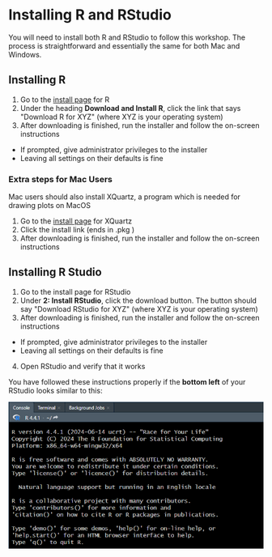 # Installing R and RStudio
You will need to install both R and RStudio to follow this workshop. The process is straightforward
and essentially the same for both Mac and Windows.

## Installing R

1. Go to the [install page](https://cran.rstudio.com/) for R
2. Under the heading **Download and Install R**, click the link that says "Download R for XYZ" (where XYZ is your operating system)
3. After downloading is finished, run the installer and follow the on-screen instructions
- If prompted, give administrator privileges to the installer 
- Leaving all settings on their defaults is fine


### Extra steps for Mac Users

Mac users should also install XQuartz, a program which is needed for drawing plots on MacOS

1. Go to the [install page](https://www.xquartz.org/) for XQuartz
2. Click the install link (ends in .pkg )
3. After downloading is finished, run the installer and follow the on-screen instructions


## Installing R Studio

1. Go to the install page for RStudio
2. Under **2: Install RStudio**, click the download button. The button should say "Download RStudio for XYZ" (where XYZ is your operating system)
3. After downloading is finished, run the installer and follow the on-screen instructions
- If prompted, give administrator privileges to the installer
- Leaving all settings on their defaults is fine
4. Open RStudio and verify that it works


You have followed these instructions properly if the **bottom left** of your RStudio looks similar to this:

![verify install](https://raw.githubusercontent.com/tim9800/r_workshop_2024/master/img/install.png)
